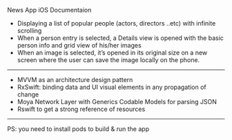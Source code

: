News App iOS Documentaion

- Displaying a list of popular people (actors, directors ..etc) with infinite scrolling
- When a person entry is selected, a Details view is opened with the basic person info and grid view of his/her images
- When an image is selected, it’s opened in its original size on a new screen where the user can save the image locally on the phone.
---------
- MVVM as an architecture design pattern
- RxSwift: binding data and UI visual elements in any propagation of change
- Moya Network Layer with Generics Codable Models for parsing JSON
- Rswift to get a strong reference of resources

---------
PS: you need to install pods to build & run the app
